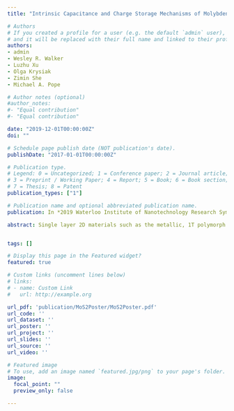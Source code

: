 ```yaml
---
title: "Intrinsic Capacitance and Charge Storage Mechanisms of Molybdenum Disulfide Nanosheets"

# Authors
# If you created a profile for a user (e.g. the default `admin` user), write the username (folder name) here
# and it will be replaced with their full name and linked to their profile.
authors:
- admin
- Wesley R. Walker
- Luzhu Xu
- Olga Krysiak
- Zimin She
- Michael A. Pope

# Author notes (optional)
#author_notes:
#- "Equal contribution"
#- "Equal contribution"

date: "2019-12-01T00:00:00Z"
doi: ""

# Schedule page publish date (NOT publication's date).
publishDate: "2017-01-01T00:00:00Z"

# Publication type.
# Legend: 0 = Uncategorized; 1 = Conference paper; 2 = Journal article;
# 3 = Preprint / Working Paper; 4 = Report; 5 = Book; 6 = Book section;
# 7 = Thesis; 8 = Patent
publication_types: ["1"]

# Publication name and optional abbreviated publication name.
publication: In *2019 Waterloo Institute of Nanotechnology Research Symposium*

abstract: Single layer 2D materials such as the metallic, 1T polymorph of molybdenum disulfide (MoS2) hold significant promise for next-generation supercapacitors due to their high theoretical surface area and ability to be assembled into electrodes with high bulk density boosting volumetric capacitance. While significant research has emerged in the last few years devoted to MoS2 and graphene-MoS2 hybrid electrode systems, little is known regarding fundamental double-layer charging mechanisms in this system. In this work, we determine the potential and frequency dependent area-specific double-layer capacitance of the electrode/electrolyte interface using the 1T and 2H polymorphs of MoS2. Furthermore, we aim to understand restacking effects and possible intercalation mechanisms in multilayer MoS2 films, as well as how the intrinsic capacitance can be enhanced by defect engineering.


tags: []

# Display this page in the Featured widget?
featured: true

# Custom links (uncomment lines below)
# links:
# - name: Custom Link
#   url: http://example.org

url_pdf: 'publication/MoS2Poster/MoS2Poster.pdf'
url_code: ''
url_dataset: ''
url_poster: ''
url_project: ''
url_slides: ''
url_source: ''
url_video: ''

# Featured image
# To use, add an image named `featured.jpg/png` to your page's folder.
image:
  focal_point: ""
  preview_only: false

---
```

